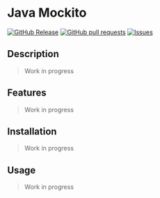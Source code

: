 # Java Mockito
[![GitHub Release](https://img.shields.io/github/release/zjayers/java.mockito.svg?style=flat)](https://github.com/zjayers/java.mockito/releases)
[![GitHub pull requests](https://img.shields.io/github/issues-pr/zjayers/java.mockito.svg?style=flat)](https://github.com/zjayers/java.mockito/pulls)
[![Issues](https://img.shields.io/github/issues-raw/zjayers/java.mockito.svg?maxAge=25000)](https://github.com/zjayers/java.mockito/issues)

## Description

> Work in progress

## Features

> Work in progress

## Installation

> Work in progress

## Usage

> Work in progress
